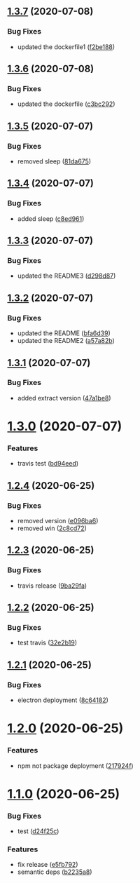 ## [1.3.7](https://github.com/jamilomar/ui-electron-app/compare/v1.3.6...v1.3.7) (2020-07-08)


### Bug Fixes

* updated the dockerfile1 ([f2be188](https://github.com/jamilomar/ui-electron-app/commit/f2be188fa1b6db87c94f6a245db7d6a2abbf652c))

## [1.3.6](https://github.com/jamilomar/ui-electron-app/compare/v1.3.5...v1.3.6) (2020-07-08)


### Bug Fixes

* updated the dockerfile ([c3bc292](https://github.com/jamilomar/ui-electron-app/commit/c3bc29288a00533eaa493dadd4d17acd049f9c35))

## [1.3.5](https://github.com/jamilomar/ui-electron-app/compare/v1.3.4...v1.3.5) (2020-07-07)


### Bug Fixes

* removed sleep ([81da675](https://github.com/jamilomar/ui-electron-app/commit/81da675e75e748b2e9dc16de603159664f0aac46))

## [1.3.4](https://github.com/jamilomar/ui-electron-app/compare/v1.3.3...v1.3.4) (2020-07-07)


### Bug Fixes

* added sleep ([c8ed961](https://github.com/jamilomar/ui-electron-app/commit/c8ed961bb6ab43a952f4f68ba5815ac5b2de0497))

## [1.3.3](https://github.com/jamilomar/ui-electron-app/compare/v1.3.2...v1.3.3) (2020-07-07)


### Bug Fixes

* updated the README3 ([d298d87](https://github.com/jamilomar/ui-electron-app/commit/d298d87d4ce4c4801362aa1aecf96ba0f51e02bf))

## [1.3.2](https://github.com/jamilomar/ui-electron-app/compare/v1.3.1...v1.3.2) (2020-07-07)


### Bug Fixes

* updated the README ([bfa6d39](https://github.com/jamilomar/ui-electron-app/commit/bfa6d39fcb15fef3936f54dab9332670382233e6))
* updated the README2 ([a57a82b](https://github.com/jamilomar/ui-electron-app/commit/a57a82bc582f6c82a2b66a98f6976729eed4dcc3))

## [1.3.1](https://github.com/jamilomar/ui-electron-app/compare/v1.3.0...v1.3.1) (2020-07-07)


### Bug Fixes

* added extract version ([47a1be8](https://github.com/jamilomar/ui-electron-app/commit/47a1be809758e3ff20b7145c4fafd3aaf8f847e9))

# [1.3.0](https://github.com/jamilomar/ui-electron-app/compare/v1.2.4...v1.3.0) (2020-07-07)


### Features

* travis test ([bd94eed](https://github.com/jamilomar/ui-electron-app/commit/bd94eed11823e461c80d4ff8f9ed1394ba316bc0))

## [1.2.4](https://github.com/jamilomar/ui-electron-app/compare/v1.2.3...v1.2.4) (2020-06-25)


### Bug Fixes

* removed version ([e096ba6](https://github.com/jamilomar/ui-electron-app/commit/e096ba692d6a802278342993be78f3a74fa44863))
* removed win ([2c8cd72](https://github.com/jamilomar/ui-electron-app/commit/2c8cd727405ecd548d52012fc698f244b48454c0))

## [1.2.3](https://github.com/jamilomar/ui-electron-app/compare/v1.2.2...v1.2.3) (2020-06-25)


### Bug Fixes

* travis release ([9ba29fa](https://github.com/jamilomar/ui-electron-app/commit/9ba29fa61d332d5120fb4dae481897b28ca3209e))

## [1.2.2](https://github.com/jamilomar/ui-electron-app/compare/v1.2.1...v1.2.2) (2020-06-25)


### Bug Fixes

* test travis ([32e2b19](https://github.com/jamilomar/ui-electron-app/commit/32e2b19238e07b0993810c4ce970df592cd2c33d))

## [1.2.1](https://github.com/jamilomar/ui-electron-app/compare/v1.2.0...v1.2.1) (2020-06-25)


### Bug Fixes

* electron deployment ([8c64182](https://github.com/jamilomar/ui-electron-app/commit/8c64182efb3a3b0f2477ec23e6cb9f45989bfd62))

# [1.2.0](https://github.com/jamilomar/ui-electron-app/compare/v1.1.0...v1.2.0) (2020-06-25)


### Features

* npm not package deployment ([217924f](https://github.com/jamilomar/ui-electron-app/commit/217924f5f90a8587f63cf1b148ef8a45753ebc65))

# [1.1.0](https://github.com/jamilomar/ui-electron-app/compare/v1.0.2...v1.1.0) (2020-06-25)


### Bug Fixes

* test ([d24f25c](https://github.com/jamilomar/ui-electron-app/commit/d24f25c718a59cbbd1d743269ba1fbba841ead93))


### Features

* fix release ([e5fb792](https://github.com/jamilomar/ui-electron-app/commit/e5fb79205ae79482e9c5be55e21cfc6f1694753d))
* semantic deps ([b2235a8](https://github.com/jamilomar/ui-electron-app/commit/b2235a8a7c275e7961234a54947753d697f535ca))
